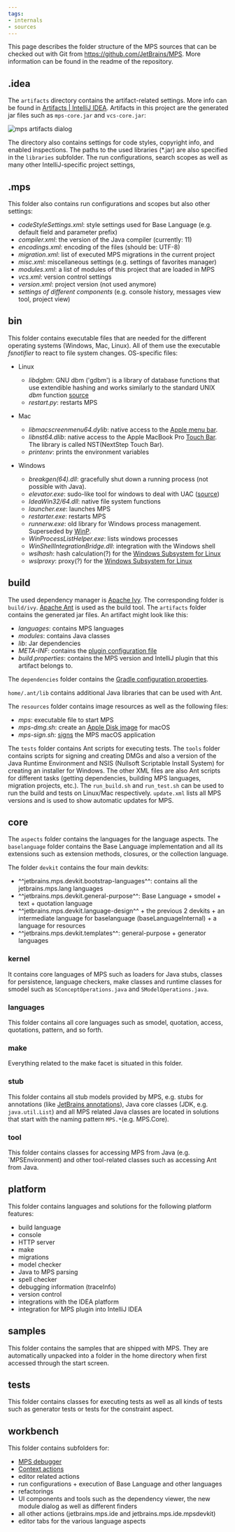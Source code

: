 ```yaml
---
tags:
- internals
- sources
---
```


This page describes the folder structure of the MPS sources that can be checked out with Git from https://github.com/JetBrains/MPS.
More information can be found in the readme of the repository.

## .idea

The `artifacts` directory contains the artifact-related settings. More info can be found
in [Artifacts | IntelliJ IDEA](https://www.jetbrains.com/help/idea/working-with-artifacts.html). Artifacts in this project are the generated jar files
such as `mps-core.jar` and `vcs-core.jar`:

![mps artifacts dialog](mps_artifacts.png)

The directory also contains settings for code styles, copyright info, and enabled inspections. The paths to the used libraries (*.jar) are also specified in the `libraries` subfolder. The run configurations, search scopes as well as
many other IntelliJ-specific project settings,

## .mps

This folder also contains run configurations and scopes but also other settings:

- *codeStyleSettings.xml*: style settings used for Base Language (e.g. default field and parameter prefix)
- *compiler.xml*: the version of the Java compiler (currently: 11)
- *encodings.xml*: encoding of the files (should be: UTF-8)
- *migration.xml*: list of executed MPS migrations in the current project 
- *misc.xml*: miscellaneous settings (e.g. settings of favorites manager)
- *modules.xml*: a list of modules of this project that are loaded in MPS
- *vcs.xml*: version control settings
- *version.xml*: project version (not used anymore)
- *settings of different components* (e.g. console history, messages view tool, project view)

## bin

This folder contains executable files that are needed for the different
operating systems (Windows, Mac, Linux). All of them use the executable *fsnotifier* to react to file system changes. OS-specific files:

- Linux
    - *libdgbm*: GNU dbm ('gdbm') is a library of database functions that use extendible hashing and works similarly to the standard UNIX *dbm* function [source](https://packages.debian.org/de/sid/libgdbm-dev)
    - *restart.py*: restarts MPS

- Mac
    - *libmacscreenmenu64.dylib*: native access to the [Apple menu bar](https://support.apple.com/guide/mac-help/menu-bar-mchlp1446/mac).
    - *libnst64.dlib*: native access to the Apple MacBook Pro [Touch Bar](https://support.apple.com/guide/mac-help/use-the-touch-bar-mchlbfd5b039/mac). The library is called NST(NextStep Touch Bar).
    - *printenv*: prints the environment variables
  
- Windows
    - *breakgen(64).dll*: gracefully shut down a running process (not possible with Java).
    - *elevator.exe*: sudo-like tool for windows to deal with UAC ([source](https://stackoverflow.com/questions/53023013/elevator-exe-in-android-studio-update))
    - *IdeaWin32/64.dll*: native file system functions
    - *launcher.exe*: launches MPS
    - *restarter.exe*: restarts MPS
    - *runnerw.exe*: old library for Windows process management. Superseded by [WinP](https://github.com/jenkinsci/winp).
    - *WinProcessListHelper.exe*: lists windows processes
    - *WinShellIntegrationBridge.dll*: integration with the Windows shell
    - *wslhash*: hash calculation(?) for the [Windows Subsystem for Linux](https://www.jetbrains.com/help/idea/how-to-use-wsl-development-environment-in-product.html)
    - *wslproxy*: proxy(?) for the [Windows Subsystem for Linux](https://www.jetbrains.com/help/idea/how-to-use-wsl-development-environment-in-product.html)

## build

The used dependency manager is [Apache Ivy](https://ant.apache.org/ivy/). The corresponding folder is `build/ivy`.
[Apache Ant](https://ant.apache.org/) is used as the build tool.
The `artifacts` folder contains the generated jar files. An artifact might look like this:

- *languages*: contains MPS languages
- *modules*: contains Java classes
- *lib*: Jar dependencies
- *META-INF*: contains the [plugin configuration file](https://plugins.jetbrains.com/docs/intellij/plugin-configuration-file.html)
- *build.properties*: contains the MPS version and IntelliJ plugin that this artifact belongs to.

The `dependencies` folder contains the [Gradle configuration properties](https://docs.gradle.org/current/userguide/build_environment.html#sec:gradle_configuration_properties).

`home/.ant/lib` contains additional Java libraries that can be used with Ant.

The `resources` folder contains image resources as well as the following files:

- *mps*: executable file to start MPS
- *mps-dmg.sh*: create an [Apple Disk image](https://www.howtogeek.com/362166/what-is-a-dmg-file-and-how-do-i-use-one/) for macOS
- *mps-sign.sh*: [signs](https://developer.apple.com/library/archive/documentation/Security/Conceptual/CodeSigningGuide/Introduction/Introduction.html) the MPS macOS application

The `tests` folder contains Ant scripts for executing tests.
The `tools` folder contains scripts for signing and creating DMGs and also
a version of the Java Runtime Environment and NSIS (Nullsoft Scriptable Install System) for creating an installer for Windows.
The other XML files are also Ant scripts for different tasks (getting dependencies, building MPS languages, migration projects, etc.).
The `run_build.sh` and `run_test.sh` can be used to run the build and tests
on Linux/Mac respectively. `update.xml` lists all MPS versions and is used to show automatic updates for MPS.

## core

The `aspects` folder contains the languages for the language aspects.
The `baselanguage` folder contains the Base Language implementation and all its extensions such as extension methods, closures, or the collection language.

The folder `devkit` contains the four main devkits:

- ^^jetbrains.mps.devkit.bootstrap-languages^^: contains all the jetbrains.mps.lang languages
- ^^jetbrains.mps.devkit.general-purpose^^: Base Language + smodel + text +  quotation language
- ^^jetbrains.mps.devkit.language-design^^ + the previous 2 devkits + an intermediate language for baselanguage (baseLanguageInternal) + a language for resources
- ^^jetbrains.mps.devkit.templates^^: general-purpose + generator languages

### kernel

It contains core languages of MPS such as loaders for Java stubs, classes for persistence, language checkers,
make classes and runtime classes for smodel such as `SConceptOperations.java` and `SModelOperations.java`.  

### languages

This folder contains all core languages such as smodel, quotation, access, quotations, pattern, and so forth.

### make

Everything related to the make facet is situated in this folder.

### stub

This folder contains all stub models provided by MPS, e.g. stubs for annotations (like [JetBrains annotations](https://github.com/JetBrains/java-annotations)), Java core classes (JDK, e.g. `java.util.List`) and all MPS related Java classes are located in solutions that start with the naming pattern `MPS.*`(e.g. MPS.Core).

### tool

This folder contains classes for accessing MPS from Java (e.g. `MPSEnvironment) and other tool-related classes such as accessing Ant from Java.

## platform

This folder contains languages and solutions for the following platform features:

- build language
- console
- HTTP server
- make
- migrations
- model checker
- Java to MPS parsing
- spell checker
- debugging information (traceInfo)
- version control
- integrations with the IDEA platform
- integration for MPS plugin into IntelliJ IDEA

## samples

This folder contains the samples that are shipped with MPS. They are automatically unpacked into a folder in the home directory when first accessed through the start screen.

## tests

This folder contains classes for executing tests as well as all kinds of tests such as generator tests or tests for the constraint aspect.

## workbench

This folder contains subfolders for:

- [MPS debugger](https://www.jetbrains.com/help/mps/using-mps-debugger.html)
- [Context actions](https://www.jetbrains.com/help/mps/context-actions-tool.html)
- editor related actions
- run configurations + execution of Base Language and other languages
- refactorings
- UI components and tools such as the dependency viewer, the new module dialog as well as different finders
- all other actions (jetbrains.mps.ide and jetbrains.mps.ide.mpsdevkit)
- editor tabs for the various language aspects